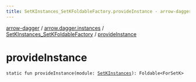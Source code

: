 ```yaml
---
title: SetKInstances_SetKFoldableFactory.provideInstance - arrow-dagger
---
```


[arrow-dagger](../../index.html) / [arrow.dagger.instances](../index.html) / [SetKInstances_SetKFoldableFactory](index.html) / [provideInstance](./provide-instance.html)

# provideInstance

`static fun provideInstance(module: `[`SetKInstances`](../-set-k-instances/index.html)`): Foldable<ForSetK>`